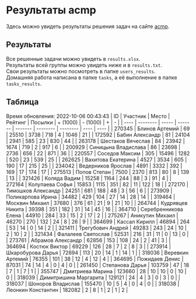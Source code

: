 # Результаты acmp
Здесь можно увидеть результаты решения задач на сайте [acmp](https://acmp.ru). 

## Результаты
Все решенные задачи можно увидеть в `results.xlsx`.  
Результаты всей группы можно увидеть ниже и в `results.txt`.  
Свои результаты можно посмотреть в папке `users_results`.  
Домашняя работа написана в папке `tasks`, а её выполнение в папке `tasks_results`.

## Таблица
Время обновления: 2022-10-06 00:43:43
| ID   | Участник | Место | Рейтинг | Посылки | + (1000) | - (1000) | +    | -    |
| ---- | -------- | ----- | ------- | ------- | -------- | -------- | ---- | ---- |
| 270345 | Блинов Артемий | 69 | 25510 | 3738 | 718 | 4 | 1046 | 21 |
| 172592 | Бабин Александр | 81 | 24104 | 2941 | 585 | 23 | 830 | 44 |
| 263178 | Шестаков Вячеслав | 84 | 23942 | 1674 | 719 | 2 | 917 | 6 |
| 200929 | Синицына Владислава | 86 | 23698 | 2736 | 656 | 22 | 871 | 36 |
| 220557 | Соседов Максим | 305 | 15496 | 1282 | 520 | 23 | 539 | 25 |
| 262625 | Вахитова Екатерина | 4527 | 3534 | 605 | 190 | 17 | 215 | 25 |
| 234042 | Ведерников Ярослав | 4891 | 3332 | 392 | 169 | 17 | 174 | 17 |
| 275513 | Попов Степан | 7500 | 2370 | 813 | 80 | 8 | 139 | 13 |
| 321426 | Коляда Вадим | 15258 | 1164 | 244 | 88 | 3 | 91 | 4 |
| 272164 | Колупаева Софья | 15853 | 1115 | 351 | 82 | 11 | 122 | 18 |
| 272170 | Тимошков Александр | 24251 | 681 | 188 | 48 | 3 | 56 | 6 |
| 273909 | Поликарпова Ирина | 34482 | 429 | 104 | 27 | 14 | 28 | 14 |
| 319464 | Москвин Михаил | 37680 | 376 | 61 | 21 | 9 | 21 | 10 |
| 264744 | Кудрявцев Никита | 39398 | 351 | 182 | 31 | 14 | 45 | 16 |
| 364710 | Серебренникова Елена | 44910 | 284 | 33 | 15 | 2 | 17 | 2 |
| 275267 | Аникутин Михаил | 46270 | 270 | 132 | 24 | 8 | 26 | 9 |
| 364699 | Кассал Кирилл | 46894 | 264 | 53 | 14 | 0 | 14 | 2 |
| 321411 | Трегубович Андрей | 49283 | 243 | 24 | 10 | 2 | 10 | 2 |
| 321434 | Фалалеев Святослав | 52531 | 216 | 31 | 11 | 0 | 13 | 0 |
| 273761 | Абрамов Александр | 62856 | 153 | 108 | 24 | 2 | 41 | 3 |
| 364694 | Костюк Виктор | 69229 | 126 | 28 | 7 | 2 | 8 | 3 |
| 273914 | Шкаробурова Дарья | 72694 | 113 | 20 | 14 | 1 | 14 | 1 |
| 318036 | Веревкин Артемий | 76355 | 101 | 38 | 12 | 4 | 12 | 4 |
| 364695 | Пожидаев Денис | 87031 | 74 | 14 | 4 | 0 | 4 | 0 |
| 261450 | Степанова Дарья | 103759 | 47 | 18 | 7 | 1 | 7 | 1 |
| 355747 | Дмитриева Марина | 123660 | 28 | 10 | 10 | 0 | 10 | 0 |
| 318039 | Димитришина Маргарита | 129121 | 24 | 4 | 3 | 0 | 3 | 0 |
| 318037 | Шоноров Владислав | 155470 | 10 | 5 | 4 | 0 | 4 | 0 |
| 318038 | Леонкин Константин | 182082 | 2 | 8 | 1 | 2 | 1 | 2 |
